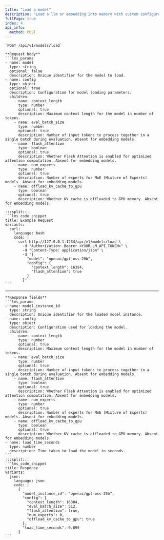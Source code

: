```yaml
---
title: "Load a model"
description: "Load a llm or embedding into memory with custom configuration for inference"
fullPage: true
index: 4
api_info:
  method: POST
---
```

````lms_hstack
`POST /api/v1/models/load`

**Request body**
```lms_params
- name: model
  type: string
  optional: false
  description: Unique identifier for the model to load.
- name: config
  type: object
  optional: true
  description: Configuration for model loading parameters.
  children:
    - name: context_length
      type: number
      optional: true
      description: Maximum context length for the model in number of tokens.
    - name: eval_batch_size
      type: number
      optional: true
      description: Number of input tokens to process together in a single batch during evaluation. Absent for embedding models.
    - name: flash_attention
      type: boolean
      optional: true
      description: Whether Flash Attention is enabled for optimized attention computation. Absent for embedding models.
    - name: num_experts
      type: number
      optional: true
      description: Number of experts for MoE (Mixture of Experts) models. Absent for embedding models.
    - name: offload_kv_cache_to_gpu
      type: boolean
      optional: true
      description: Whether KV cache is offloaded to GPU memory. Absent for embedding models.
```
:::split:::
```lms_code_snippet
title: Example Request
variants:
  curl:
    language: bash
    code: |
      curl http://127.0.0.1:1234/api/v1/models/load \
        -H "Authorization: Bearer <YOUR_LM_API_TOKEN>" \
        -H "Content-Type: application/json" \
        -d '{
          "model": "openai/gpt-oss-20b",
          "config": {
            "context_length": 16384,
            "flash_attention": true
          }
        }'
```
````

---

````lms_hstack
**Response fields**
```lms_params
- name: model_instance_id
  type: string
  description: Unique identifier for the loaded model instance.
- name: config
  type: object
  description: Configuration used for loading the model.
  children:
    - name: context_length
      type: number
      optional: true
      description: Maximum context length for the model in number of tokens.
    - name: eval_batch_size
      type: number
      optional: true
      description: Number of input tokens to process together in a single batch during evaluation. Absent for embedding models.
    - name: flash_attention
      type: boolean
      optional: true
      description: Whether Flash Attention is enabled for optimized attention computation. Absent for embedding models.
    - name: num_experts
      type: number
      optional: true
      description: Number of experts for MoE (Mixture of Experts) models. Absent for embedding models.
    - name: offload_kv_cache_to_gpu
      type: boolean
      optional: true
      description: Whether KV cache is offloaded to GPU memory. Absent for embedding models.
- name: load_time_seconds
  type: number
  description: Time taken to load the model in seconds.
```
:::split:::
```lms_code_snippet
title: Response
variants:
  json:
    language: json
    code: |
      {
        "model_instance_id": "openai/gpt-oss-20b",
        "config": {
          "context_length": 16384,
          "eval_batch_size": 512,
          "flash_attention": true,
          "num_experts": 0,
          "offload_kv_cache_to_gpu": true
        },
        "load_time_seconds": 9.099
      }
```
````
